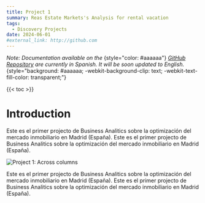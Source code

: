 ```yaml
---
title: Project 1
summary: Reas Estate Markets's Analysis for rental vacation
tags: 
  - Discovery Projects
date: 2024-06-01
#external_link: http://github.com
---
```


*Note: Documentation available on the*
{style="color: #aaaaaa"}
*[GitHub Repository](https://github.com/pabloelt)*
*are currently in Spanish. It will be soon updated to English.*
{style="background: #aaaaaa; -webkit-background-clip: text; -webkit-text-fill-color: transparent;"}

{{< toc >}}

# Introduction

Este es el primer projecto de Business Analitics sobre la optimización del mercado inmobiliario en Madrid (España).
Este es el primer projecto de Business Analitics sobre la optimización del mercado inmobiliario en Madrid (España).

![Project 1: Across columns](/project1/avatar.jpg)

Este es el primer projecto de Business Analitics sobre la optimización del mercado inmobiliario en Madrid (España).
Este es el primer projecto de Business Analitics sobre la optimización del mercado inmobiliario en Madrid (España).



